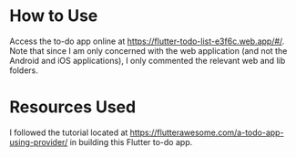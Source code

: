 # How to Use
Access the to-do app online at https://flutter-todo-list-e3f6c.web.app/#/. Note that since I am only concerned with the web application (and not the Android and iOS applications), I only commented the relevant web and lib folders.

# Resources Used
I followed the tutorial located at https://flutterawesome.com/a-todo-app-using-provider/ in building this Flutter to-do app.
